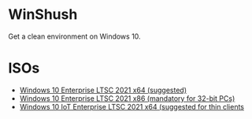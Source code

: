 # WinShush
Get a clean environment on Windows 10.

# ISOs
- [Windows 10 Enterprise LTSC 2021 x64 (suggested)](https://dweb.link/ipfs/bafybeih4tqwbsoqpl2ip7mcv5ofuynto3xlh4nirkt3m4s3wdz6oph32rq?filename=en-us_windows_10_enterprise_ltsc_2021_x64_dvd_d289cf96.iso)
- [Windows 10 Enterprise LTSC 2021 x86 (mandatory for 32-bit PCs)](https://dweb.link/ipfs/bafybeig6ccmioq2ojdrjpkslmgopupoozc6wbsvdeqaxaerc7tydbgnqj4?filename=en-us_windows_10_enterprise_ltsc_2021_x86_dvd_9f4aa95f.iso)
- [Windows 10 IoT Enterprise LTSC 2021 x64 (suggested for thin clients](https://dweb.link/ipfs/bafybeicfku5j343hn3h6qj3l4fjqj5xu5542xhhhcnt6ivhduxp4ldu7re?filename=en-us_windows_10_iot_enterprise_ltsc_2021_x64_dvd_257ad90f.iso)

